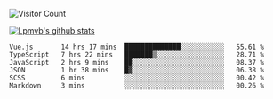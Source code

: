 ![Visitor Count](https://profile-counter.glitch.me/Lpmvb/count.svg)

[![Lpmvb's github stats](https://github-readme-stats.vercel.app/api?username=lpmvb&show_icons=true&title_color=fff&icon_color=79ff97&text_color=9f9f9f&bg_color=151515)](https://github.com/anuraghazra/github-readme-stats)

<!--
Here are some ideas to get you started:

- 🔭 I’m currently working on ...
- 🌱 I’m currently learning ...
- 👯 I’m looking to collaborate on ...
- 🤔 I’m looking for help with ...
- 💬 Ask me about ...
- 📫 How to reach me: ...
- 😄 Pronouns: ...
- ⚡ Fun fact: ...
-->

<!--START_SECTION:waka-->

```text
Vue.js       14 hrs 17 mins  ██████████████░░░░░░░░░░░   55.61 %
TypeScript   7 hrs 22 mins   ███████▒░░░░░░░░░░░░░░░░░   28.71 %
JavaScript   2 hrs 9 mins    ██░░░░░░░░░░░░░░░░░░░░░░░   08.37 %
JSON         1 hr 38 mins    █▓░░░░░░░░░░░░░░░░░░░░░░░   06.38 %
SCSS         6 mins          ░░░░░░░░░░░░░░░░░░░░░░░░░   00.42 %
Markdown     3 mins          ░░░░░░░░░░░░░░░░░░░░░░░░░   00.26 %
```

<!--END_SECTION:waka-->
